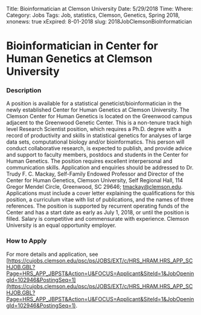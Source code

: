 Title: Bioinformatician at Clemson University
Date: 5/29/2018
Time:
Where: 
Category: Jobs
Tags: Job, statistics, Clemson, Genetics, Spring 2018,
xnonews: true
xExpired: 8-01-2018
slug: 2018JobClemsonBioInformatician

# Bioinformatician in Center for Human Genetics at Clemson University

### Description

A position is available for a statistical geneticist/bioinformatician in the newly established Center for Human Genetics at Clemson University. The Clemson Center for Human Genetics is located on the Greenwood campus adjacent to the Greenwood Genetic Center. This is a non-tenure track high level Research Scientist position, which requires a Ph.D. degree with a record of productivity and skills in statistical genetics for analyses of large data sets, computational biology and/or bioinformatics. This person will conduct collaborative research, is expected to publish, and provide advice and support to faculty members, postdocs and students in the Center for Human Genetics. The position requires excellent interpersonal and communication skills. Application and enquiries should be addressed to Dr. Trudy F. C. Mackay, Self-Family Endowed Professor and Director of the Center for Human Genetics, Clemson University, Self Regional Hall, 114 Gregor Mendel Circle, Greenwood, SC 29646; tmackay@clemson.edu.  Applications must include a cover letter explaining the qualifications for this position, a curriculum vitae with list of publications, and the names of three references. The position is supported by recurrent operating funds of the Center and has a start date as early as July 1, 2018, or until the position is filled. Salary is competitive and commensurate with experience. Clemson University is an equal opportunity employer. 

### How to Apply

For more details and application, see [https://cujobs.clemson.edu/psc/ps/JOBS/EXT/c/HRS_HRAM.HRS_APP_SCHJOB.GBL?Page=HRS_APP_JBPST&Action=U&FOCUS=Applicant&SiteId=1&JobOpeningId=102946&PostingSeq=1](https://cujobs.clemson.edu/psc/ps/JOBS/EXT/c/HRS_HRAM.HRS_APP_SCHJOB.GBL?Page=HRS_APP_JBPST&Action=U&FOCUS=Applicant&SiteId=1&JobOpeningId=102946&PostingSeq=1).